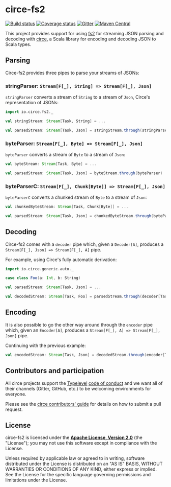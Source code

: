 # circe-fs2

[![Build status](https://img.shields.io/travis/circe/circe-fs2/master.svg)](https://travis-ci.org/circe/circe-fs2)
[![Coverage status](https://img.shields.io/codecov/c/github/circe/circe-fs2/master.svg)](https://codecov.io/github/circe/circe-fs2)
[![Gitter](https://img.shields.io/badge/gitter-join%20chat-green.svg)](https://gitter.im/circe/circe)
[![Maven Central](https://img.shields.io/maven-central/v/io.circe/circe-fs2_2.12.svg)](https://maven-badges.herokuapp.com/maven-central/io.circe/circe-fs2_2.12)

This project provides support for using [fs2][fs2] for streaming JSON parsing and decoding with
[circe][circe], a Scala library for encoding and decoding JSON to Scala types.

## Parsing

Circe-fs2 provides three pipes to parse your streams of JSONs:

### stringParser: `Stream[F[_], String] => Stream[F[_], Json]`

`stringParser` converts a stream of `String` to a stream of `Json`, Circe's representation of JSONs:

```scala
import io.circe.fs2._

val stringStream: Stream[Task, String] = ...

val parsedStream: Stream[Task, Json] = stringStream.through(stringParser)
```

### byteParser: `Stream[F[_], Byte] => Stream[F[_], Json]`

`byteParser` converts a stream of `Byte` to a stream of `Json`:

```scala
val byteStream: Stream[Task, Byte] = ...

val parsedStream: Stream[Task, Json] = byteStream.through(byteParser)
```

### byteParserC: `Stream[F[_], Chunk[Byte]] => Stream[F[_], Json]`

`byteParserC` converts a chunked stream of `Byte` to a stream of `Json`:

```scala
val chunkedByteStream: Stream[Task, Chunk[Byte]] = ...

val parsedStream: Stream[Task, Json] = chunkedByteStream.through(byteParserC)
```

## Decoding

Circe-fs2 comes with a `decoder` pipe which, given a `Decoder[A]`, produces a
`Stream[F[_], Json] => Stream[F[_], A]` pipe.

For example, using Circe's fully automatic derivation:

```scala
import io.circe.generic.auto._

case class Foo(a: Int, b: String)

val parsedStream: Stream[Task, Json] = ...

val decodedStream: Stream[Task, Foo] = parsedStream.through(decoder[Task, Foo])
```

## Encoding

It is also possible to go the other way around through the `encoder` pipe which, given an
`Encoder[A]`, produces a `Stream[F[_], A] => Stream[F[_], Json]` pipe.

Continuing with the previous example:

```scala
val encodedStream: Stream[Task, Json] = decodedStream.through(encoder[Task, Foo])
```

## Contributors and participation

All circe projects support the [Typelevel][typelevel] [code of conduct][code-of-conduct] and we want
all of their channels (Gitter, GitHub, etc.) to be welcoming environments for everyone.

Please see the [circe contributors' guide][contributing] for details on how to submit a pull
request.

## License

circe-fs2 is licensed under the **[Apache License, Version 2.0][apache]**
(the "License"); you may not use this software except in compliance with the
License.

Unless required by applicable law or agreed to in writing, software
distributed under the License is distributed on an "AS IS" BASIS,
WITHOUT WARRANTIES OR CONDITIONS OF ANY KIND, either express or implied.
See the License for the specific language governing permissions and
limitations under the License.

[apache]: http://www.apache.org/licenses/LICENSE-2.0
[circe]: https://github.com/circe/circe
[code-of-conduct]: http://typelevel.org/conduct.html
[contributing]: https://circe.github.io/circe/contributing.html
[fs2]: https://github.com/functional-streams-for-scala/fs2
[typelevel]: http://typelevel.org/

